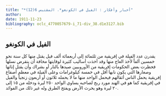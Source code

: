 ```yaml
---
title: "*أخبار وأفكار : الفيل في الكونغو*. المقتبس 6(12)"
author: 
date: 1911-11-23
bibliography: oclc_4770057679-i_71-div_38.d1e3127.bib
---
```




##  الفيل في  الكونغو 


  يقدرن عدد الفيلة في إفريقية من  ثلثمائة  إلى  أربعمائة  ألف  فيل يقتل منها كل سنة نحو  خمسين  ألفاً لأخذ العاج منها وقد أخذت أساليب كثيرة لوقايتها مخافة أن ينقرض نسلها فحظرت بعض الحكومات إفريقية من الأوروبيين صيدها بالنار أو بشراك وأن يقتل إناثها وصغارها التي يكون نابها أقل في  خمسة  كيلوغرامات وعلى الفيلة في معظم أصقاع إفريقية يحمل الناس أثقالهم فيحمل الواحد منها ما لا يحمله  ثلاثون  أو  أربعون  زنجياً والفيل في إفريقية كما هو في الهند مورد ربح لصاحبه يساوي الواحد  ٢٥٠  ليرة ودخله من  ١٥  إلى  ٢٠  ليرة وهو يحرث الأرض ويفتح الطرق وله غير ذلك من الفوائد. 
